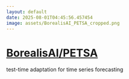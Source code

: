 ```yaml
---
layout: default
date: 2025-08-01T04:45:56.457454
image: assets/BorealisAI_PETSA_cropped.png
---
```


# [BorealisAI/PETSA](https://github.com/BorealisAI/PETSA)

test-time adaptation for time series forecasting
